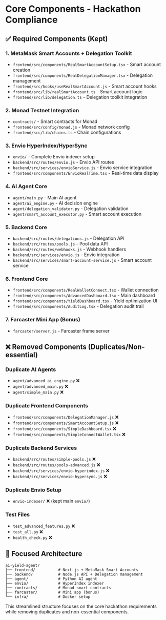 # Core Components - Hackathon Compliance

## ✅ Required Components (Kept)

### 1. MetaMask Smart Accounts + Delegation Toolkit
- `frontend/src/components/RealSmartAccountSetup.tsx` - Smart account creation
- `frontend/src/components/RealDelegationManager.tsx` - Delegation management
- `frontend/src/hooks/useRealSmartAccount.js` - Smart account hooks
- `frontend/src/lib/realSmartAccount.ts` - Smart account logic
- `frontend/src/lib/delegation.ts` - Delegation toolkit integration

### 2. Monad Testnet Integration
- `contracts/` - Smart contracts for Monad
- `frontend/src/config/monad.js` - Monad network config
- `frontend/src/lib/chains.ts` - Chain configurations

### 3. Envio HyperIndex/HyperSync
- `envio/` - Complete Envio indexer setup
- `backend/src/routes/envio.js` - Envio API routes
- `backend/src/services/envioService.js` - Envio service integration
- `frontend/src/components/EnvioRealTime.tsx` - Real-time data display

### 4. AI Agent Core
- `agent/main.py` - Main AI agent
- `agent/ai_engine.py` - AI decision engine
- `agent/delegation_validator.py` - Delegation validation
- `agent/smart_account_executor.py` - Smart account execution

### 5. Backend Core
- `backend/src/routes/delegations.js` - Delegation API
- `backend/src/routes/pools.js` - Pool data API
- `backend/src/routes/webhooks.js` - Webhook handlers
- `backend/src/services/envio.js` - Envio integration
- `backend/src/services/smart-account-service.js` - Smart account service

### 6. Frontend Core
- `frontend/src/components/RealWalletConnect.tsx` - Wallet connection
- `frontend/src/components/AdvancedDashboard.tsx` - Main dashboard
- `frontend/src/components/YieldDashboard.tsx` - Yield optimization UI
- `frontend/src/components/AuditLog.tsx` - Delegation audit trail

### 7. Farcaster Mini App (Bonus)
- `farcaster/server.js` - Farcaster frame server

## ❌ Removed Components (Duplicates/Non-essential)

### Duplicate AI Agents
- `agent/advanced_ai_engine.py` ❌
- `agent/advanced_main.py` ❌  
- `agent/simple_main.py` ❌

### Duplicate Frontend Components
- `frontend/src/components/DelegationManager.js` ❌
- `frontend/src/components/SmartAccountSetup.js` ❌
- `frontend/src/components/SimpleDashboard.tsx` ❌
- `frontend/src/components/SimpleConnectWallet.tsx` ❌

### Duplicate Backend Services
- `backend/src/routes/simple-pools.js` ❌
- `backend/src/routes/pools-advanced.js` ❌
- `backend/src/services/envio-hyperindex.js` ❌
- `backend/src/services/envio-hypersync.js` ❌

### Duplicate Envio Setup
- `envio-indexer/` ❌ (kept main `envio/`)

### Test Files
- `test_advanced_features.py` ❌
- `test_all.py` ❌
- `health_check.py` ❌

## 🎯 Focused Architecture

```
ai-yield-agent/
├── frontend/          # Next.js + MetaMask Smart Accounts
├── backend/           # Node.js API + Delegation management  
├── agent/             # Python AI agent
├── envio/             # HyperIndex indexer
├── contracts/         # Monad smart contracts
├── farcaster/         # Mini app (bonus)
└── infra/             # Docker setup
```

This streamlined structure focuses on the core hackathon requirements while removing duplicates and non-essential components.